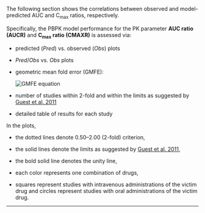 The following section shows the correlations between observed and model-predicted AUC and C<sub>max</sub> ratios, respectively.

Specifically, the PBPK model performance for the PK parameter **AUC ratio (AUCR)** and **C<sub>max</sub> ratio (CMAXR)** is assessed via:

- predicted (*Pred*) vs. observed (*Obs*) plots

- *Pred*/*Obs* vs. *Obs* plots

- geometric mean fold error (GMFE):
  
  ![GMFE equation](C:\OSP\OSP\Qualification-DDI-CYP3A4\Qualification\Input\Content\images\GFME_equation.PNG)
  
- number of studies within 2-fold and within the limits as suggested by [Guest et al. 2011](#4-References)
  
- detailed table of results for each study

  

In the plots,

- the dotted lines denote 0.50–2.00 (2-fold) criterion,

- the solid lines denote the limits as suggested by [Guest et al. 2011](#4-References),

- the bold solid line denotes the unity line,

- each color represents one combination of drugs,

- squares represent studies with intravenous administrations of the victim drug and circles represent studies with oral administrations of the victim drug.



***

